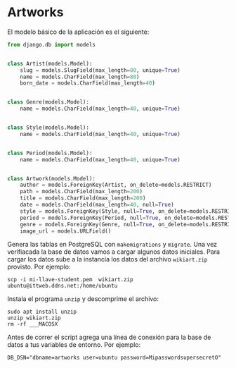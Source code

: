# Artworks

El modelo básico de la aplicación es el siguiente:

```python
from django.db import models


class Artist(models.Model):
    slug = models.SlugField(max_length=80, unique=True)
    name = models.CharField(max_length=80)
    born_date = models.CharField(max_length=40)


class Genre(models.Model):
    name = models.CharField(max_length=40, unique=True)


class Style(models.Model):
    name = models.CharField(max_length=40, unique=True)


class Period(models.Model):
    name = models.CharField(max_length=40, unique=True)


class Artwork(models.Model):
    author = models.ForeignKey(Artist, on_delete=models.RESTRICT)
    path = models.CharField(max_length=200)
    title = models.CharField(max_length=200)
    date = models.CharField(max_length=40, null=True)
    style = models.ForeignKey(Style, null=True, on_delete=models.RESTRICT)
    period = models.ForeignKey(Period, null=True, on_delete=models.RESTRICT)
    genre = models.ForeignKey(Genre, null=True, on_delete=models.RESTRICT)
    image_url = models.URLField()
```

Genera las tablas en PostgreSQL con `makemigrations` y `migrate`.
Una vez verifiacada la base de datos vamos a cargar algunos datos iniciales. Para cargar los datos sube a la instancia los datos del archivo `wikiart.zip` provisto.
Por ejemplo:

```
scp -i mi-llave-student.pem  wikiart.zip ubuntu@ittweb.ddns.net:/home/ubuntu
```
Instala el programa `unzip` y descomprime el archivo:
```
sudo apt install unzip
unzip wikiart.zip
rm -rf ___MACOSX
```
Antes de correr el script agrega una línea de conexión para la base de datos 
a tus variables de entorno. Por ejemplo:

```env
DB_DSN="dbname=artworks user=ubuntu password=MipasswordsupersecretO"
```
